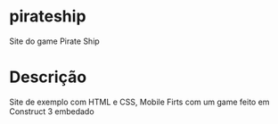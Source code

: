 # pirateship
Site do game Pirate Ship
# Descrição
Site de exemplo com HTML e CSS, Mobile Firts com um game feito em Construct 3 embedado
